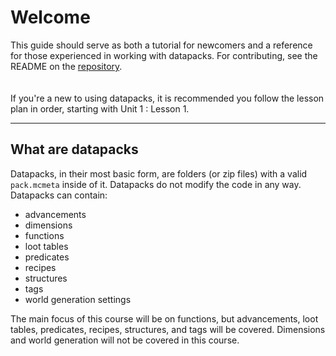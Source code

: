 # Welcome
This guide should serve as both a tutorial for newcomers and a reference for those experienced in working with datapacks.
For contributing, see the README on the [repository](https://github.com/Double-Felix/Java-Datapack-Tutorial).
<br>
<br>
<br>
If you're a new to using datapacks, it is recommended you follow the lesson plan in order, starting with Unit 1 : Lesson 1.

---

## What are datapacks
Datapacks, in their most basic form, are folders (or zip files) with a valid `pack.mcmeta` inside of it. Datapacks do not modify the code in any way. 
Datapacks can contain:
- advancements
- dimensions
- functions
- loot tables
- predicates
- recipes
- structures
- tags
- world generation settings

The main focus of this course will be on functions, but advancements, loot tables, predicates, recipes, structures, and tags will be covered. 
Dimensions and world generation will not be covered in this course.